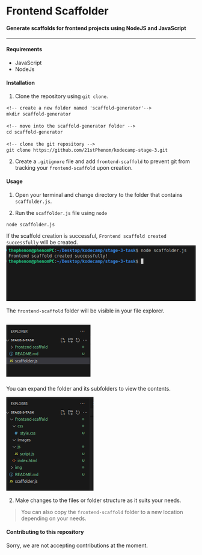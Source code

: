 # Frontend Scaffolder
#### Generate scaffolds for frontend projects using NodeJS and JavaScript
---

#### Requirements
- JavaScript
- NodeJs

#### Installation
1. Clone the repository using `git clone`.
```
<!-- create a new folder named 'scaffold-generator'-->
mkdir scaffold-generator

<!-- move into the scaffold-generator folder -->
cd scaffold-generator

<!-- clone the git repository -->
git clone https://github.com/21stPhenom/kodecamp-stage-3.git
```
2. Create a `.gitignore` file and add `frontend-scaffold` to prevent git from tracking your `frontend-scaffold` upon creation.

#### Usage
1. Open your terminal and change directory to the folder that contains `scaffolder.js`.

2. Run the `scaffolder.js` file using `node`
```
node scaffolder.js
```
If the scaffold creation is successful, `Frontend scaffold created successfully` will be created.
![Screenshot of terminal input](./img/terminal.png)

The `frontend-scaffold` folder will be visible in your file explorer.

![frontend-scaffold folder in explorer](./img/frontend_scaffold.png)
---
You can expand the folder and its subfolders to view the contents.

![frontend-scaffold folder expanded to show contents](./img/frontend-scaffold-expanded.png)

2. Make changes to the files or folder structure as it suits your needs.
>You can also copy the `frontend-scaffold` folder to a new location depending on your needs.

#### Contributing to this repository
Sorry, we are not accepting contributions at the moment.